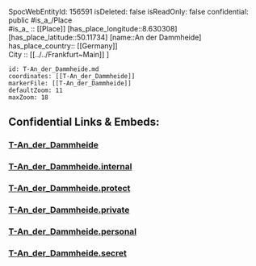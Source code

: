 ﻿---
location: [50.11734,8.630308] 
type: Station 
mapzoom: [8,18] 
mapmarker: tram 
tags:
- geo/station/tram
---
SpocWebEntityId: 156591
isDeleted: false
isReadOnly: false
confidential: public
#is_a_/Place  
#is_a_ :: [[Place]] 
[has_place_longitude::8.630308] 
[has_place_latitude::50.11734] 
[name::An der Dammheide] 
has_place_country:: [[Germany]]  
City :: [[../../Frankfurt~Main]] ] 


```leaflet
id: T-An_der_Dammheide.md
coordinates: [[T-An_der_Dammheide]] 
markerFile: [[T-An_der_Dammheide]] 
defaultZoom: 11 
maxZoom: 18
```


## Confidential Links & Embeds: 

### [T-An_der_Dammheide](/_public/Earth/Continent/Europe/Europe~Central/Germany/Germany~West/Hessen/counties~Hessen/Frankfurt~Main/Stations-FFM~T/T-An_der_Dammheide.md) 

### [T-An_der_Dammheide.internal](/_internal/Earth/Continent/Europe/Europe~Central/Germany/Germany~West/Hessen/counties~Hessen/Frankfurt~Main/Stations-FFM~T/T-An_der_Dammheide.internal.md) 

### [T-An_der_Dammheide.protect](/_protect/Earth/Continent/Europe/Europe~Central/Germany/Germany~West/Hessen/counties~Hessen/Frankfurt~Main/Stations-FFM~T/T-An_der_Dammheide.protect.md) 

### [T-An_der_Dammheide.private](/_private/Earth/Continent/Europe/Europe~Central/Germany/Germany~West/Hessen/counties~Hessen/Frankfurt~Main/Stations-FFM~T/T-An_der_Dammheide.private.md) 

### [T-An_der_Dammheide.personal](/_personal/Earth/Continent/Europe/Europe~Central/Germany/Germany~West/Hessen/counties~Hessen/Frankfurt~Main/Stations-FFM~T/T-An_der_Dammheide.personal.md) 

### [T-An_der_Dammheide.secret](/_secret/Earth/Continent/Europe/Europe~Central/Germany/Germany~West/Hessen/counties~Hessen/Frankfurt~Main/Stations-FFM~T/T-An_der_Dammheide.secret.md) 
